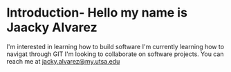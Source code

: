 # Introduction- Hello my name is Jaacky Alvarez 
I'm interested in learning how to build software 
I'm currently learning how to navigat through GIT 
I'm looking to collaborate on software projects. 
You can reach me at jacky.alvarez@my.utsa.edu 

